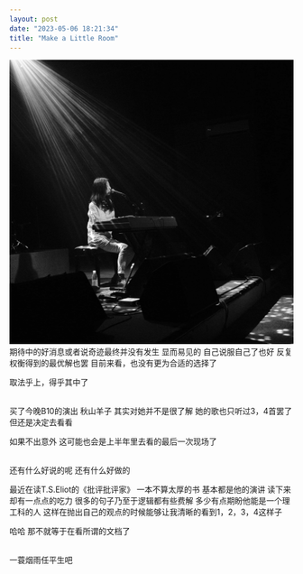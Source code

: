 ```yaml
---
layout: post
date: "2023-05-06 18:21:34"
title: "Make a Little Room"
---
```


<img alt="live" src="/assets/posts/live.jpg" class="post-image"/>
<br>
期待中的好消息或者说奇迹最终并没有发生
显而易见的
自己说服自己了也好
反复权衡得到的最优解也罢
目前来看，也没有更为合适的选择了

取法乎上，得乎其中了

<br>
买了今晚B10的演出
秋山羊子
其实对她并不是很了解
她的歌也只听过3，4首罢了
但还是决定去看看

如果不出意外
这可能也会是上半年里去看的最后一次现场了

<br>
还有什么好说的呢
还有什么好做的

最近在读T.S.Eliot的《批评批评家》
一本不算太厚的书
基本都是他的演讲
读下来却有一点点的吃力
很多的句子乃至于逻辑都有些费解
多少有点期盼他能是一个理工科的人
这样在抛出自己的观点的时候能够让我清晰的看到1，2，3，4这样子

哈哈
那不就等于在看所谓的文档了

<br>
一蓑烟雨任平生吧